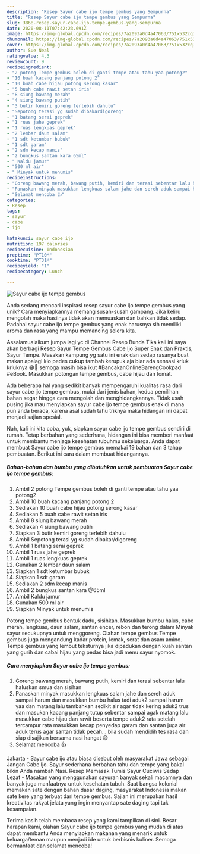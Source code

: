 ```yaml
---
description: "Resep Sayur cabe ijo tempe gembus yang Sempurna"
title: "Resep Sayur cabe ijo tempe gembus yang Sempurna"
slug: 3868-resep-sayur-cabe-ijo-tempe-gembus-yang-sempurna
date: 2020-08-11T07:42:23.691Z
image: https://img-global.cpcdn.com/recipes/7a2093a0d4a47063/751x532cq70/sayur-cabe-ijo-tempe-gembus-foto-resep-utama.jpg
thumbnail: https://img-global.cpcdn.com/recipes/7a2093a0d4a47063/751x532cq70/sayur-cabe-ijo-tempe-gembus-foto-resep-utama.jpg
cover: https://img-global.cpcdn.com/recipes/7a2093a0d4a47063/751x532cq70/sayur-cabe-ijo-tempe-gembus-foto-resep-utama.jpg
author: Sue Neal
ratingvalue: 4.3
reviewcount: 9
recipeingredient:
- "2 potong Tempe gembus boleh di ganti tempe atau tahu yaa potong2"
- "10 buah kacang panjang potong 2"
- "10 buah cabe hijau potong serong kasar"
- "5 buah cabe rawit setan iris"
- "8 siung bawang merah"
- "4 siung bawang putih"
- "3 butir kemiri goreng terlebih dahulu"
- "Sepotong terasi yg sudah dibakardigoreng"
- "1 batang serai geprek"
- "1 ruas jahe geprek"
- "1 ruas lengkuas geprek"
- "2 lembar daun salam"
- "1 sdt ketumbar bubuk"
- "1 sdt garam"
- "2 sdm kecap manis"
- "2 bungkus santan kara 65ml"
- " Kaldu jamur"
- "500 ml air"
- " Minyak untuk menumis"
recipeinstructions:
- "Goreng bawang merah, bawang putih, kemiri dan terasi sebentar lalu haluskan smua dan sisihan"
- "Panaskan minyak masukkan lengkuas salam jahe dan sereh aduk sampai harum dan masukkan bumbu halus tadi aduk2 sampai harum yaa dan matang lalu tambahkan sedikit air agar tidak kering aduk2 trus dan masukan kacang panjang tutup sebentar sampai agak matang lalu masukkan cabe hijau dan rawit beserta tempe aduk2 rata setelah tercampur rata masukkan kecap penyedap garam dan santan juga air aduk terus agar santan tidak pecah... bila sudah mendidih tes rasa dan siap disajikan bersama nasi hangat 😊"
- "Selamat mencoba 👍"
categories:
- Resep
tags:
- sayur
- cabe
- ijo

katakunci: sayur cabe ijo 
nutrition: 197 calories
recipecuisine: Indonesian
preptime: "PT10M"
cooktime: "PT31M"
recipeyield: "1"
recipecategory: Lunch

---
```



![Sayur cabe ijo tempe gembus](https://img-global.cpcdn.com/recipes/7a2093a0d4a47063/751x532cq70/sayur-cabe-ijo-tempe-gembus-foto-resep-utama.jpg)

Anda sedang mencari inspirasi resep sayur cabe ijo tempe gembus yang unik? Cara menyiapkannya memang susah-susah gampang. Jika keliru mengolah maka hasilnya tidak akan memuaskan dan bahkan tidak sedap. Padahal sayur cabe ijo tempe gembus yang enak harusnya sih memiliki aroma dan rasa yang mampu memancing selera kita.

Assalamualaikum jumpa lagi yc di Channel Resep Bunda Tika kali ini saya akan berbagi Resep Sayur Tempe Gembus Cabe Ijo Super Enak dan Praktis, Sayur Tempe. Masakan kampung yg satu ini enak dan sedap rasanya buat makan apalagi klo pedes cukup tambah kerupuk aja biar ada sensasi kriuk kriuknya 😁🤤 semoga masih bisa ikut #BancakanOnlineBarengCookpad #eBook. Masukkan potongan tempe gembus, cabe hijau dan tomat.

Ada beberapa hal yang sedikit banyak mempengaruhi kualitas rasa dari sayur cabe ijo tempe gembus, mulai dari jenis bahan, kedua pemilihan bahan segar hingga cara mengolah dan menghidangkannya. Tidak usah pusing jika mau menyiapkan sayur cabe ijo tempe gembus enak di mana pun anda berada, karena asal sudah tahu triknya maka hidangan ini dapat menjadi sajian spesial.


Nah, kali ini kita coba, yuk, siapkan sayur cabe ijo tempe gembus sendiri di rumah. Tetap berbahan yang sederhana, hidangan ini bisa memberi manfaat untuk membantu menjaga kesehatan tubuhmu sekeluarga. Anda dapat membuat Sayur cabe ijo tempe gembus memakai 19 bahan dan 3 tahap pembuatan. Berikut ini cara dalam membuat hidangannya.

<!--inarticleads1-->

##### Bahan-bahan dan bumbu yang dibutuhkan untuk pembuatan Sayur cabe ijo tempe gembus:

1. Ambil 2 potong Tempe gembus boleh di ganti tempe atau tahu yaa potong2
1. Ambil 10 buah kacang panjang potong 2
1. Sediakan 10 buah cabe hijau potong serong kasar
1. Sediakan 5 buah cabe rawit setan iris
1. Ambil 8 siung bawang merah
1. Sediakan 4 siung bawang putih
1. Siapkan 3 butir kemiri goreng terlebih dahulu
1. Ambil Sepotong terasi yg sudah dibakar/digoreng
1. Ambil 1 batang serai geprek
1. Ambil 1 ruas jahe geprek
1. Ambil 1 ruas lengkuas geprek
1. Gunakan 2 lembar daun salam
1. Siapkan 1 sdt ketumbar bubuk
1. Siapkan 1 sdt garam
1. Sediakan 2 sdm kecap manis
1. Ambil 2 bungkus santan kara @65ml
1. Ambil  Kaldu jamur
1. Gunakan 500 ml air
1. Siapkan  Minyak untuk menumis


Potong tempe gembus bentuk dadu, sisihkan. Masukkan bumbu halus, cabe merah, lengkuas, daun salam, santan encer, rebon dan terong dalam Minyak sayur secukupnya untuk menggoreng. Olahan tempe gembus Tempe gembus juga mengandung kadar protein, lemak, serat dan asam amino. Tempe gembus yang lembut teksturnya jika dipadukan dengan kuah santan yang gurih dan cabai hijau yang pedas bisa jadi menu sayur nyomok. 

<!--inarticleads2-->

##### Cara menyiapkan Sayur cabe ijo tempe gembus:

1. Goreng bawang merah, bawang putih, kemiri dan terasi sebentar lalu haluskan smua dan sisihan
1. Panaskan minyak masukkan lengkuas salam jahe dan sereh aduk sampai harum dan masukkan bumbu halus tadi aduk2 sampai harum yaa dan matang lalu tambahkan sedikit air agar tidak kering aduk2 trus dan masukan kacang panjang tutup sebentar sampai agak matang lalu masukkan cabe hijau dan rawit beserta tempe aduk2 rata setelah tercampur rata masukkan kecap penyedap garam dan santan juga air aduk terus agar santan tidak pecah... bila sudah mendidih tes rasa dan siap disajikan bersama nasi hangat 😊
1. Selamat mencoba 👍


Jakarta - Sayur cabe ijo atau biasa disebut oleh masyarakat Jawa sebagai Jangan Cabe Ijo. Sayur sederhana berbahan tahu dan tempe yang bakal bikin Anda nambah Nasi. Resep Memasak Tumis Sayur Cuciwis Sedap Lezat - Masakan yang menggunakan sayuran banyak sekali macamnya dan banyak juga manfaatnya untuk kesehatan tubuh. Saat bangsa kolonial memakan sate dengan bahan dasar daging, masyarakat Indonesia makan sate kere yang terbuat dari tempe gembus. Sajian ini merupakan hasil kreativitas rakyat jelata yang ingin menyantap sate daging tapi tak kesampaian. 

Terima kasih telah membaca resep yang kami tampilkan di sini. Besar harapan kami, olahan Sayur cabe ijo tempe gembus yang mudah di atas dapat membantu Anda menyiapkan makanan yang menarik untuk keluarga/teman maupun menjadi ide untuk berbisnis kuliner. Semoga bermanfaat dan selamat mencoba!
